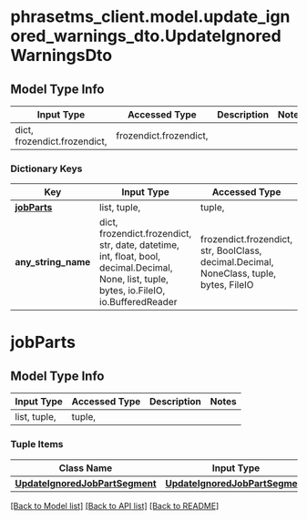 # phrasetms_client.model.update_ignored_warnings_dto.UpdateIgnoredWarningsDto

## Model Type Info

| Input Type                   | Accessed Type          | Description | Notes |
| ---------------------------- | ---------------------- | ----------- | ----- |
| dict, frozendict.frozendict, | frozendict.frozendict, |             |

### Dictionary Keys

| Key                       | Input Type                                                                                                                                  | Accessed Type                                                                           | Description                                                        | Notes      |
| ------------------------- | ------------------------------------------------------------------------------------------------------------------------------------------- | --------------------------------------------------------------------------------------- | ------------------------------------------------------------------ | ---------- |
| **[jobParts](#jobParts)** | list, tuple,                                                                                                                                | tuple,                                                                                  |                                                                    |
| **any_string_name**       | dict, frozendict.frozendict, str, date, datetime, int, float, bool, decimal.Decimal, None, list, tuple, bytes, io.FileIO, io.BufferedReader | frozendict.frozendict, str, BoolClass, decimal.Decimal, NoneClass, tuple, bytes, FileIO | any string name can be used but the value must be the correct type | [optional] |

# jobParts

## Model Type Info

| Input Type   | Accessed Type | Description | Notes |
| ------------ | ------------- | ----------- | ----- |
| list, tuple, | tuple,        |             |

### Tuple Items

| Class Name                                                        | Input Type                                                        | Accessed Type                                                     | Description | Notes |
| ----------------------------------------------------------------- | ----------------------------------------------------------------- | ----------------------------------------------------------------- | ----------- | ----- |
| [**UpdateIgnoredJobPartSegment**](UpdateIgnoredJobPartSegment.md) | [**UpdateIgnoredJobPartSegment**](UpdateIgnoredJobPartSegment.md) | [**UpdateIgnoredJobPartSegment**](UpdateIgnoredJobPartSegment.md) |             |

[[Back to Model list]](../../README.md#documentation-for-models) [[Back to API list]](../../README.md#documentation-for-api-endpoints) [[Back to README]](../../README.md)
